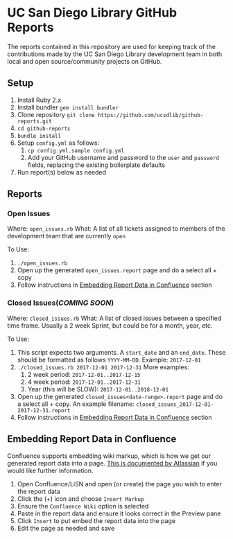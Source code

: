 # UC San Diego Library GitHub Reports #

The reports contained in this repository are used for keeping track of the
contributions made by the UC San Diego Library development team in both local
and open source/community projects on GitHub.

## Setup ##
1. Install Ruby 2.x
2. Install bundler `gem install bundler`
3. Clone repository `git clone https://github.com/ucsdlib/github-reports.git`
4. `cd github-reports`
5. `bundle install`
6. Setup `config.yml` as follows:
    1. `cp config.yml.sample config.yml`
    1. Add your GitHub username and password to the `user` and `password` fields,
  replacing the existing boilerplate defaults
7. Run report(s) below as needed

## Reports ##

### Open Issues
Where: `open_issues.rb`
What: A list of all tickets assigned to members of the development team that are
currently `open`

To Use:
1. `./open_issues.rb`
2. Open up the generated `open_issues.report` page and do a select all +
   copy
3. Follow instructions in [Embedding Report Data in
   Confluence](#embedding-report-data-in-confluence) section

### Closed Issues(*COMING SOON*)
Where: `closed_issues.rb`
What: A list of closed issues between a specified time frame. Usually a 2 week
Sprint, but could be for a month, year, etc.

To Use:
1. This script expects two arguments. A `start_date` and an `end_date`. These
   should be formatted as follows `YYYY-MM-DD`. Example: `2017-12-01`
1. `./closed_issues.rb 2017-12-01 2017-12-31`
More examples:
    1. 2 week period: `2017-12-01..2017-12-15`
    1. 4 week period: `2017-12-01..2017-12-31`
    1. Year (this will be SLOW): `2017-12-01..2018-12-01`
1. Open up the generated `closed_issues<date-range>.report` page and do a select all +
   copy. An example filename: `closed_issues_2017-12-01-2017-12-31.report`
1. Follow instructions in [Embedding Report Data in
   Confluence](#embedding-report-data-in-confluence) section


## Embedding Report Data in Confluence ##
Confluence supports embedding wiki markup, which is how we get our generated
report data into a page. [This is documented by Atlassian][markup] if you would like
further information.

1. Open Confluence/LiSN and open (or create) the page you wish to enter the
   report data
2. Click the (+) icon and choose `Insert Markup`
3. Ensure the `Confluence Wiki` option is selected
4. Paste in the report data and ensure it looks correct in the Preview pane
5. Click `Insert` to put embed the report data into the page
6. Edit the page as needed and save

[markup]:https://confluence.atlassian.com/doc/confluence-wiki-markup-251003035.html#ConfluenceWikiMarkup-Tables

